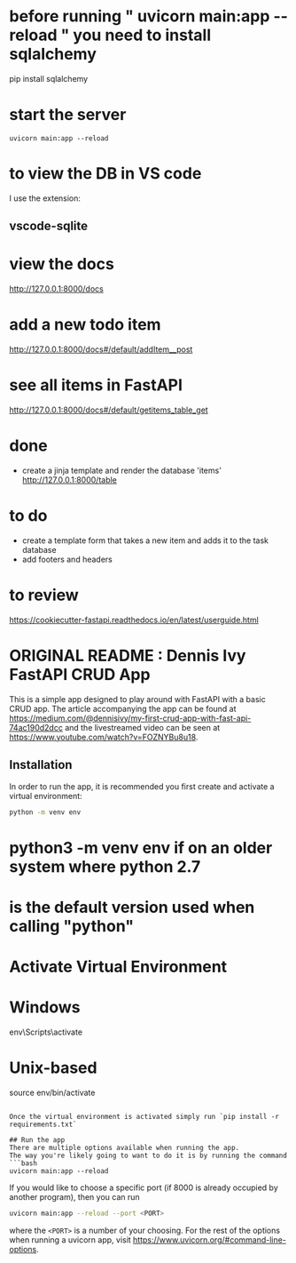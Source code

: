 # before running " uvicorn main:app --reload "  you need to install sqlalchemy
pip install sqlalchemy


# start the server
```uvicorn main:app --reload```


# to view the DB in VS code
I use the extension: 

## vscode-sqlite


# view the docs
http://127.0.0.1:8000/docs

# add a new todo item
http://127.0.0.1:8000/docs#/default/addItem__post

# see all items in FastAPI
http://127.0.0.1:8000/docs#/default/getitems_table_get



# done
* create a jinja template and render the database 'items'
http://127.0.0.1:8000/table

# to do 
* create a template form that takes a new item and adds it to the task database
* add footers and headers


# to review
https://cookiecutter-fastapi.readthedocs.io/en/latest/userguide.html


# ORIGINAL README : Dennis Ivy FastAPI CRUD App
This is a simple app designed to play around with FastAPI with a basic CRUD app.
The article accompanying the app can be found at https://medium.com/@dennisivy/my-first-crud-app-with-fast-api-74ac190d2dcc and the livestreamed video can be seen at https://www.youtube.com/watch?v=FOZNYBu8u18.

## Installation
In order to run the app, it is recommended you first create and activate a virtual environment:
```bash
python -m venv env 
```

# python3 -m venv env if on an older system where python 2.7
# is the default version used when calling "python"

# Activate Virtual Environment
# Windows
env\Scripts\activate

# Unix-based
source env/bin/activate
```

Once the virtual environment is activated simply run `pip install -r requirements.txt`

## Run the app
There are multiple options available when running the app.
The way you're likely going to want to do it is by running the command
```bash
uvicorn main:app --reload
```

If you would like to choose a specific port (if 8000 is already occupied by another program), then you can run
```bash
uvicorn main:app --reload --port <PORT>
```
where the `<PORT>` is a number of your choosing.
For the rest of the options when running a uvicorn app, visit https://www.uvicorn.org/#command-line-options.